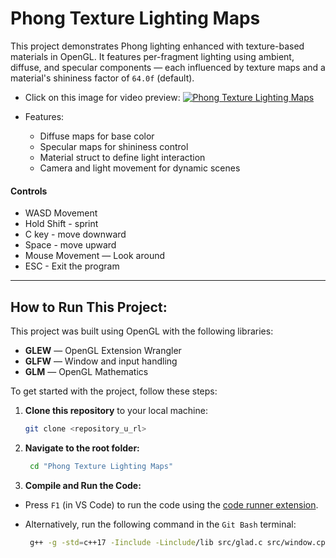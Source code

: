 
# Phong Texture Lighting Maps
This project demonstrates Phong lighting enhanced with texture-based materials in OpenGL. It features per-fragment lighting using ambient, diffuse, and specular components — each influenced by texture maps and a material's shininess factor of `64.0f` (default).

- Click on this image for video preview:
[![Phong Texture Lighting Maps](https://img.youtube.com/vi/YVvCJwkp6os/maxresdefault.jpg)](https://youtu.be/YVvCJwkp6os)

- Features:
   - Diffuse maps for base color
   - Specular maps for shininess control
   - Material struct to define light interaction
   - Camera and light movement for dynamic scenes

#### Controls

- WASD Movement
- Hold Shift - sprint
- C key - move downward
- Space - move upward
- Mouse Movement — Look around
- ESC - Exit the program

---

## How to Run This Project:

This project was built using OpenGL with the following libraries:
- **GLEW** — OpenGL Extension Wrangler
- **GLFW** — Window and input handling
- **GLM**  — OpenGL Mathematics

To get started with the project, follow these steps:

1. **Clone this repository** to your local machine:
   ```bash
   git clone <repository_u_rl>
   ```

2. **Navigate to the root folder:**
   ```bash
    cd "Phong Texture Lighting Maps"
   ```
3. **Compile and Run the Code:**
- Press `F1` (in VS Code) to run the code using the [code runner extension](https://marketplace.visualstudio.com/items?itemName=formulahendry.code-runner).
- Alternatively, run the following command in the `Git Bash` terminal:

   ```bash
    g++ -g -std=c++17 -Iinclude -Linclude/lib src/glad.c src/window.cpp src/main.cpp -lglfw3dll -lopengl32 -o build/run.exe && build/run.exe
   ```
   